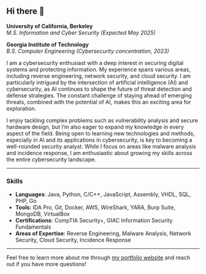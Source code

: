 ## Hi there 👋

**University of California, Berkeley**  
*M.S. Information and Cyber Security (Expected May 2025)*

**Georgia Institute of Technology**  
*B.S. Computer Engineering (Cybersecurity concentration, 2023)*

I am a cybersecurity enthusiast with a deep interest in securing digital systems and protecting information. My experience spans various areas, including reverse engineering, network security, and cloud security. I am particularly intrigued by the intersection of artificial intelligence (AI) and cybersecurity, as AI continues to shape the future of threat detection and defense strategies. The constant challenge of staying ahead of emerging threats, combined with the potential of AI, makes this an exciting area for exploration.

I enjoy tackling complex problems such as vulnerability analysis and secure hardware design, but I’m also eager to expand my knowledge in every aspect of the field. Being open to learning new technologies and methods, especially in AI and its applications in cybersecurity, is key to becoming a well-rounded security analyst. While I focus on areas like malware analysis and incidence response, I am enthusiastic about growing my skills across the entire cybersecurity landscape.

---

### **Skills**

- **Languages**: Java, Python, C/C++, JavaScript, Assembly, VHDL, SQL, PHP, Go  
- **Tools**: IDA Pro, Git, Docker, AWS, WireShark, YARA, Burp Suite, MongoDB, VirtualBox  
- **Certifications**: CompTIA Security+, GIAC Information Security Fundamentals  
- **Areas of Expertise**: Reverse Engineering, Malware Analysis, Network Security, Cloud Security, Incidence Response

---

Feel free to learn more about me through [my portfolio website](https://almankemla.com) and reach out if you have more questions!
